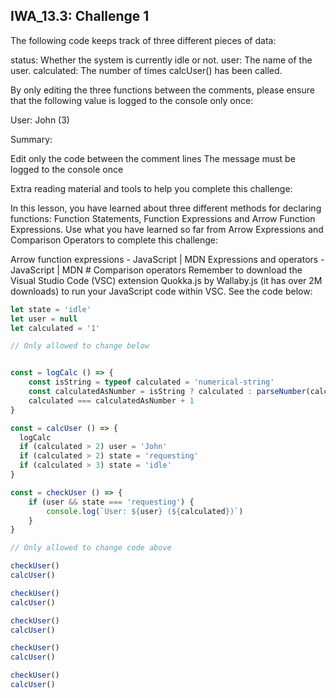 ## IWA_13.3: Challenge 1
The following code keeps track of three different pieces of data:

status: Whether the system is currently idle or not.
user: The name of the user.
calculated: The number of times calcUser() has been called.
 

By only editing the three functions between the comments, please ensure that the following value is logged to the console only once:

 

User: John (3)

 

Summary:

Edit only the code between the comment lines
The message must be logged to the console once
 

Extra reading material and tools to help you complete this challenge:
 
In this lesson, you have learned about three different methods for declaring functions: Function Statements, Function Expressions and Arrow Function Expressions. Use what you have learned so far from Arrow Expressions and Comparison Operators to complete this challenge:

 

Arrow function expressions - JavaScript | MDN
Expressions and operators - JavaScript | MDN # Comparison operators
Remember to download the Visual Studio Code (VSC) extension Quokka.js by Wallaby.js (it has over 2M downloads) to run your JavaScript code within VSC.
See the code below:

 
``` js
let state = 'idle'
let user = null
let calculated = '1'

// Only allowed to change below


const = logCalc () => { 
    const isString = typeof calculated = 'numerical-string' 
    const calculatedAsNumber = isString ? calculated : parseNumber(calculated)
    calculated === calculatedAsNumber + 1 
}

const = calcUser () => {
  logCalc
  if (calculated > 2) user = 'John'
  if (calculated > 2) state = 'requesting'
  if (calculated > 3) state = 'idle'
}

const = checkUser () => {
	if (user && state === 'requesting') {
		console.log(`User: ${user} (${calculated})`)
	}
}

// Only allowed to change code above

checkUser()
calcUser()

checkUser()
calcUser()

checkUser()
calcUser()

checkUser()
calcUser()

checkUser()
calcUser()
```